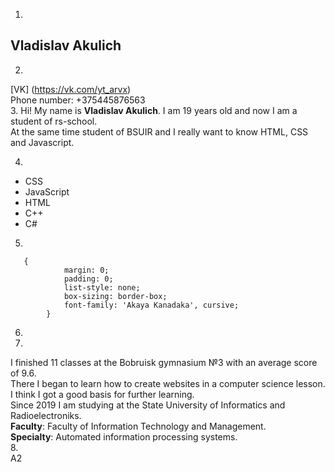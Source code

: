 1. 
## **Vladislav Akulich**
2. 
[VK] (https://vk.com/yt_arvx)  
Phone number: +375445876563  
3. 
Hi! My name is **Vladislav Akulich**. I am 19 years old and now I am a student of rs-school.  
At the same time student of BSUIR and I  really want to know HTML, CSS and Javascript.

4.
- CSS
- JavaScript
- HTML
- C++
- C#
5.  
```  
   {
            margin: 0;
            padding: 0;
            list-style: none;
            box-sizing: border-box;
            font-family: 'Akaya Kanadaka', cursive;
        }
```  
6.  
7.   
I finished 11 classes at the Bobruisk gymnasium №3 with an average score  of 9.6.  
There I began to learn how to create websites in a computer science lesson. I think I got a good basis for further learning.  
Since 2019 I am studying at the State University of Informatics and Radioelectroniks.  
**Faculty**: Faculty of Information Technology and Management.  
**Specialty**: Automated information processing systems.  
8.  
A2